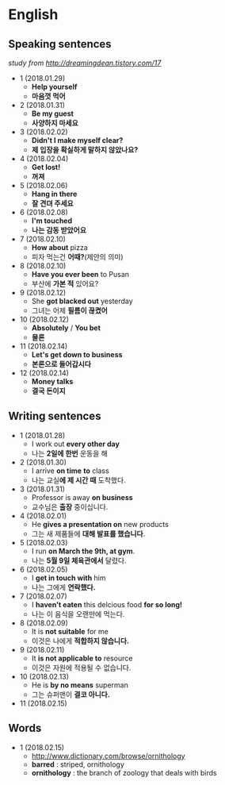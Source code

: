 # English  
## Speaking sentences  
*study from http://dreamingdean.tistory.com/17*
- 1 (2018.01.29)  
  - **Help yourself**  
  - **마음껏 먹어**  
- 2 (2018.01.31)  
  - **Be my guest**   
  - **사양하지 마세요**  
- 3 (2018.02.02)  
  - **Didn't I make myself clear?**  
  - **제 입장을 확실하게 말하지 않았나요?**   
- 4 (2018.02.04)  
  - **Get lost!**  
  - **꺼져**  
- 5 (2018.02.06)  
  - **Hang in there**  
  - **잘 견뎌 주세요**  
- 6 (2018.02.08)  
  - **I'm touched**  
  - **나는 감동 받았어요**  
- 7 (2018.02.10)  
  - **How about** pizza  
  - 피자 먹는건 **어때?**(제안의 의미)  
- 8 (2018.02.10)  
  - **Have you ever been** to Pusan  
  - 부산에 **가본 적** 있어요?  
- 9 (2018.02.12)  
  - She **got blacked out** yesterday  
  - 그녀는 어제 **필름이 끊켰어**  
- 10 (2018.02.12)  
  - **Absolutely** / **You bet**  
  - **물론**  
- 11 (2018.02.14)  
  - **Let's get down to business**  
  - **본론으로 들어갑시다**  
- 12 (2018.02.14)  
  - **Money talks**  
  - **결국 돈이지**  
## Writing sentences  
- 1 (2018.01.28)  
  - I work out **every other day**  
  - 나는 **2일에 한번** 운동을 해  
- 2 (2018.01.30)  
  - I arrive **on time** **to** class  
  - 나는 교실**에 제 시간 때** 도착했다. 
- 3 (2018.01.31)
  - Professor is away **on business**  
  - 교수님은 **출장** 중이십니다.  
- 4 (2018.02.01)
  - He **gives a presentation on** new products  
  - 그는 새 제품들에 **대해 발표를 했습니다**.  
- 5 (2018.02.03)  
  - I run **on March the 9th, at gym**.  
  - 나는 **5월 9일 체육관에서** 달렸다.  
- 6 (2018.02.05)  
  - I **get in touch with** him  
  - 나는 그에게 **연락했다.**  
- 7 (2018.02.07)  
  - I **haven't eaten** this delcious food **for so long!**  
  - 나는 이 음식을 오랜만에 먹는다.  
- 8 (2018.02.09)  
  - It is **not suitable** for me  
  - 이것은 나에게 **적합하지 않습니다.**  
- 9 (2018.02.11)  
  - It **is not applicable to** resource  
  - 이것은 자원에 적용될 수 없습니다.  
- 10 (2018.02.13)  
  - He is **by no means** superman  
  - 그는 슈퍼맨이 **결코 아니다.**  
- 11 (2018.02.15)  

## Words  
- 1 (2018.02.15)  
  - http://www.dictionary.com/browse/ornithology  
  - **barred** : striped, ornithology  
  - **ornithology** : the branch of zoology that deals with birds  